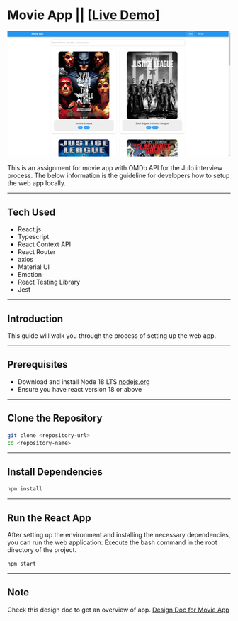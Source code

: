 # Movie App || [[Live Demo](https://julo-movies.netlify.app/)]

![home_page](screenshots/ss.png)

This is an assignment for movie app with OMDb API for the Julo interview process.
The below information is the guideline for developers how to setup the web app locally.

---

## Tech Used

- React.js
- Typescript
- React Context API
- React Router
- axios
- Material UI
- Emotion
- React Testing Library
- Jest

---
## Introduction

This guide will walk you through the process of setting up the web app.

---

## Prerequisites

- Download and install Node 18 LTS [nodejs.org](https://nodejs.org/en)
- Ensure you have react version 18 or above

---

## Clone the Repository

```bash
git clone <repository-url>
cd <repository-name>
```

---

## Install Dependencies

```bash
npm install
```

---

## Run the React App

After setting up the environment and installing the necessary dependencies, you can run the web application:
Execute the bash command in the root directory of the project.


```bash
npm start
```

---

## Note
Check this design doc to get an overview of app.
[Design Doc for Movie App](https://docs.google.com/document/d/1xJv8IPtERKYrfYmz78BBBAUS6t0XkQOnAVWxdSVdQpU/edit?usp=sharing)